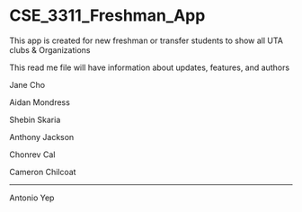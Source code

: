 # CSE_3311_Freshman_App

This app is created for new freshman or transfer students to show all UTA clubs & Organizations 

This read me file will have information about updates, features, and authors

Jane Cho

Aidan Mondress

Shebin Skaria

Anthony Jackson

Chonrev Cal

Cameron Chilcoat
_______________________________________________________________________________________________________
Antonio Yep



